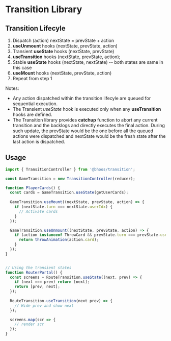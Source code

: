 # Transition Library

## Transition Lifecyle

1. Dispatch (action) nextState = prevState + action
2. **useUnmount** hooks (nextState, prevState, action)
3. Transient **useState** hooks (nextState, prevState)
4. **useTransition** hooks (nextState, prevState, action);
5. Stable **useState** hooks (nextState, nextState) -- both states are same in this case
6. **useMount** hooks (nextState, prevState, action)
7. Repeat from step 1

Notes:
* Any action dispatched within the transition lifecyle are queued for sequential execution.
* The Transient *useState* hook is executed only when any **useTransition** hooks are defined.
* The Transition library provides **catchup** function to abort any current transition
  and the backlogs and directly executes the final action. During such update, the prevState
  would be the one before all the queued actions were dispatched and nextState would
  be the fresh state after the last action is dispatched.


## Usage

```typescript
import { TransitionController } from '@bhoos/transition';

const GameTransition = new TransitionController(reducer);

function PlayerCards() {
  const cards = GameTransition.useState(getUserCards);
  
  GameTransition.useMount((nextState, prevState, action) => {
    if (nextState.turn === nextState.userIdx) {
      // Activate cards
    }
  });

  GameTransition.useUnmount((nextState, prevState, action) => {
    if (action instanceof ThrowCard && prevState.turn === prevState.userIdx) {
      return throwAnimation(action.card);  
    }
  });
}


// Using the transient states
function RouterPortal() {
  const screens = RouteTransition.useState((next, prev) => {
    if (next === prev) return [next];
    return [prev, next];
  });
  
  RouteTransition.useTransition(next prev) => {
    // Hide prev and show next
  });

  screens.map(scr => {
    // render scr
  });
}

```

